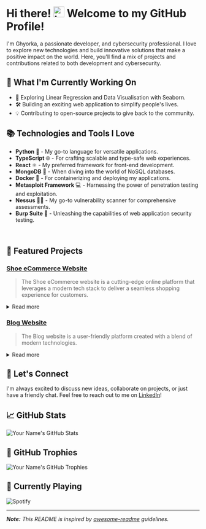 # Hi there! <img src="https://user-images.githubusercontent.com/1303154/88677602-1635ba80-d120-11ea-84d8-d263ba5fc3c0.gif" width="28px" height="28px" alt="hi"> Welcome to my GitHub Profile!

I'm Ghyorka, a passionate developer, and cybersecurity professional. I love to explore new technologies and build innovative solutions that make a positive impact on the world. Here, you'll find a mix of projects and contributions related to both development and cybersecurity.

## 🚀 What I'm Currently Working On

- 🌱 Exploring Linear Regression and Data Visualisation with Seaborn.
- 🛠️ Building an exciting web application to simplify people's lives.
- 💡 Contributing to open-source projects to give back to the community.

## 📚 Technologies and Tools I Love

- **Python** 🐍 - My go-to language for versatile applications.
- **TypeScript** 🌐 - For crafting scalable and type-safe web experiences.
- **React** ⚛️ - My preferred framework for front-end development.
- **MongoDB** 🍃 - When diving into the world of NoSQL databases.
- **Docker** 🐳 - For containerizing and deploying my applications.
- **Metasploit Framework** 💻 - Harnessing the power of penetration testing and exploitation.
- **Nessus** 🕵️‍♂️ - My go-to vulnerability scanner for comprehensive assessments.
- **Burp Suite** 🐛 - Unleashing the capabilities of web application security testing.

<br />

## 🌟 Featured Projects

### [Shoe eCommerce Website](https://github.com/ggg6r34t/fullstack-project)

> The Shoe eCommerce website is a cutting-edge online platform that leverages a modern tech stack to deliver a seamless shopping experience for customers.

<details>
<summary>
  Read more
</summary>

<br >

Frontend:

- React
- TypeScript
- Redux (for state management)
- Material UI (for user interface design)

Backend:

- Node.js
- Express.js (as the server framework)
- MongoDB (as the database)
- Mongoose (for MongoDB object modeling)
- Passport.js (for user authentication and authorization)
- CORS (Cross-Origin Resource Sharing) for handling cross-origin requests.

</details>

### [Blog Website](https://github.com/ggg6r34t/ghyorka-blog)

> The Blog website is a user-friendly platform created with a blend of modern technologies.

<details>
<summary>
  Read more
</summary>

<br >

Frontend:

- HTML
- CSS
- Bootstrap
- WTForms (for form handling)
- Jinja (for template rendering)

Backend:

- Python
- Flask (as the server framework)
- requests (for communication with external APIs)
- SQLAlchemy (for database management)
- psycopg2-binary (for PostgreSQL database connections)

</details>

## 💬 Let's Connect

I'm always excited to discuss new ideas, collaborate on projects, or just have a friendly chat. Feel free to reach out to me on [LinkedIn](https://www.linkedin.com/in/ghyorkakpee/)!

## 📈 GitHub Stats

![Your Name's GitHub Stats](https://github-readme-stats.vercel.app/api?username=ggg6r34t&show_icons=true&hide_title=true)

## 🌈 GitHub Trophies

![Your Name's GitHub Trophies](https://github-profile-trophy.vercel.app/?username=ggg6r34t)

## 🎵 Currently Playing

![Spotify](https://novatorem-psi.vercel.app/api/spotify)

---

_**Note:** This README is inspired by [awesome-readme](https://github.com/matiassingers/awesome-readme) guidelines._
